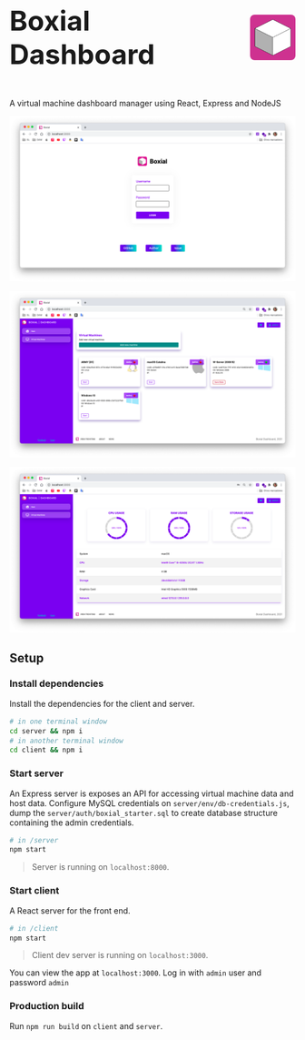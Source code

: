 <p style="display: flex; align-items: center; justify-content: center; font-size: 48px; font-weight: bold">
    Boxial Dashboard
    <img src="readme/boxial.png" style="width: 80px; margin-left: 25px; border-radius: 8px" />
</p>

A virtual machine dashboard manager using React, Express and NodeJS

![](readme/login.png)

![](readme/machines.png)

![](readme/host.png)

## Setup

### Install dependencies

Install the dependencies for the client and server.

```bash
# in one terminal window
cd server && npm i
# in another terminal window
cd client && npm i
```

### Start server

An Express server is exposes an API for accessing virtual machine data and host data. Configure MySQL credentials on `server/env/db-credentials.js`, dump the `server/auth/boxial_starter.sql` to create database structure containing the admin credentials.

```bash
# in /server
npm start
```

> Server is running on `localhost:8000`.

### Start client

A React server for the front end.

```bash
# in /client
npm start
```

> Client dev server is running on `localhost:3000`.

You can view the app at `localhost:3000`. Log in with `admin` user and  password `admin`

### Production build

Run `npm run build` on `client` and `server`.